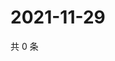 # 2021-11-29

共 0 条

<!-- BEGIN WEIBO -->
<!-- 最后更新时间 Mon Nov 29 2021 10:31:38 GMT+0800 (China Standard Time) -->

<!-- END WEIBO -->
